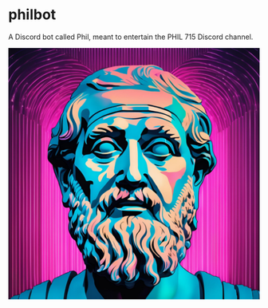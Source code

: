 # philbot
A Discord bot called Phil, meant to entertain the PHIL 715 Discord channel.

![avatar](/avatar-v1.png)
